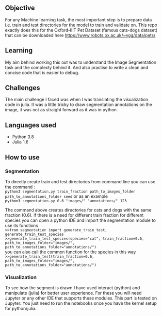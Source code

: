 ## Objective
For any Machine learning task, the most important step is to prepare data i.e. train and test directories for the model to train and validate on. This repo exactly does this
for the Oxford-IIIT Pet Dataset (famous cats-dogs dataset) that can be downloaded here https://www.robots.ox.ac.uk/~vgg/data/pets/

## Learning  
My aim behind working this out was to understand the Image Segmentation task and the complexty behind it. And also practise to write a clean and concise code that is easier to debug.

## Challenges
The main challenge I faced was when I was translating the visualization code in julia. It was a little tricky to draw segmentation annotations on the image, it was not as straight forward as it was in python.

## Languages used
- Python 3.8
- Julia 1.6

## How to use
### Segmentation
To directly create train and test directories from command line you can use the command :<br />
`python3 segmentation.py train_fraction path_to_images_folder path_to_annotations_folder seed` or as an example <br />
`python3 segmentation.py 0.6 "images/" "annotations/" 123`


The command above creates directories for cats and dogs with the same fraction (0.6). If there is a need for different train fraction for different species you can open a python IDE and import the segmentation module to use its functions <br />
`>>from segmentation import generate_train_test, generate_train_test_species` <br />
`>>generate_train_test_species(species="cat", train_fraction=0.6, path_to_images_folder="images/", path_to_annotations_folder="annotations/")` <br />
you can also call the common function for the species in this way <br />
`>>generate_train_test(train_fraction=0.6, path_to_images_folder="images/", path_to_annotations_folder="annotations/")` <br />

### Visualization
To see how the segment is drawn I have used interact (python) and manipulate (julia) for better user experience. For these you will need Jupyter or any other IDE that supports these modules. This part is tested on Jupyter. You just need to run the notebooks once you have the kernel setup for python/julia.



